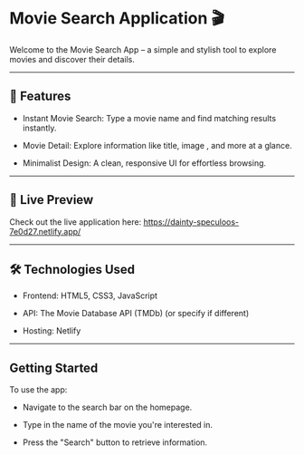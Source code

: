 # Movie Search Application 🎬

Welcome to the Movie Search App – a simple and stylish tool to explore movies and discover their details.

---
## 🌟 Features

- Instant Movie Search: Type a movie name and find matching results instantly.

- Movie Detail: Explore information like title, image , and more at a glance.

- Minimalist Design: A clean, responsive UI for effortless browsing.

---

## 🚀 Live Preview

Check out the live application here: https://dainty-speculoos-7e0d27.netlify.app/

---

## 🛠️ Technologies Used

- Frontend: HTML5, CSS3, JavaScript

- API: The Movie Database API (TMDb) (or specify if different)

- Hosting: Netlify


---
## Getting Started

To use the app:

- Navigate to the search bar on the homepage.

- Type in the name of the movie you're interested in.

- Press the "Search" button to retrieve information.
